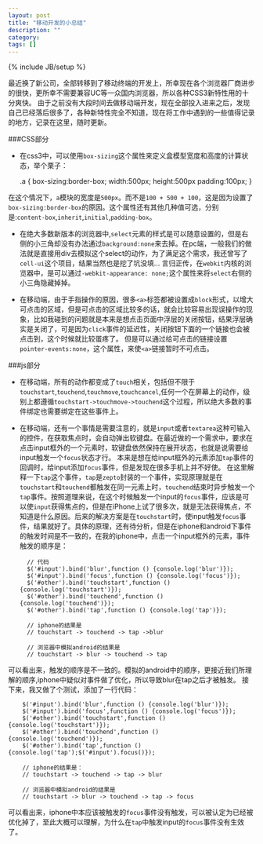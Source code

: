 ```yaml
---
layout: post
title: "移动开发的小总结"
description: ""
category: 
tags: []
---
```

{% include JB/setup %}

最近换了新公司，全部转移到了移动终端的开发上，所幸现在各个浏览器厂商进步的很快，更所幸不需要兼容UC等一众国内浏览器，所以各种CSS3新特性用的十分爽快。
由于之前没有大段时间去做移动端开发，现在全部投入进来之后，发现自己已经落后很多了，各种新特性完全不知道，现在将工作中遇到的一些值得记录的地方，记录在这里，随时更新。

###CSS部分

- 在css3中，可以使用`box-sizing`这个属性来定义盒模型宽度和高度的计算状态，举个栗子：
    
    .a {
        box-sizing:border-box;
        width:500px;
        height:500px
        padding:100px;
    }

在这个情况下，`a`模块的宽度是`500px`。而不是`100 + 500 + 100`，这是因为设置了`box-sizing:border-box`的原因。这个属性还有其他几种值可选，分别是:`content-box`,`inherit`,`initial`,`padding-box`。

- 在绝大多数新版本的浏览器中,`select`元素的样式是可以随意设置的，但是右侧的小三角却没有办法通过`background:none`来去掉。在pc端，一般我们的做法就是直接用div去模拟这个select的动作，为了满足这个需求，我还曾写了`cell-ui`这个项目，结果当然也是挖了坑没填...
言归正传，在`webkit`内核的浏览器中，是可以通过`-webkit-appearance: none;`这个属性来将`select`右侧的小三角隐藏掉掉。

- 在移动端，由于手指操作的原因，很多`<a>`标签都被设置成`block`形式，以增大可点击的区域，但是可点击的区域比较多的话，就会比较容易出现误操作的现象，比如我碰到的问题就是本来是想点击页面中浮层的关闭按钮，结果浮层确实是关闭了，可是因为`click`事件的延迟性，关闭按钮下面的一个链接也会被点击到，这个时候就比较蛋疼了。
但是可以通过给可点击的链接设置`pointer-events:none`，这个属性，来使`<a>`链接暂时不可点击。


###js部分

- 在移动端，所有的动作都变成了`touch`相关，包括但不限于`touchstart`,`touchend`,`touchmove`,`touchcancel`,任何一个在屏幕上的动作，级别上都遵循`touchstart->touchmove->touchend`这个过程，所以绝大多数的事件绑定也需要绑定在这些事件上。

- 在移动端，还有一个事情是需要注意的，就是`input`或者`textarea`这种可输入的控件，在获取焦点时，会自动弹出软键盘。在最近做的一个需求中，要求在点击input框外的一个元素时，软键盘依然保持在展开状态，也就是说需要给input触发一个`focus`状态才行。
本来是想在给input框外的元素添加`tap`事件的回调时，给input添加`focus`事件，但是发现在很多手机上并不好使。
在这里解释一下`tap`这个事件，`tap`是`zepto`封装的一个事件，实现原理就是在`touchstart`和`touchend`都触发在同一元素上时，`touchend`结束时异步触发一个`tap`事件。按照道理来说，在这个时候触发一个input的`focus`事件，应该是可以使`input`获得焦点的，但是在iPhone上试了很多次，就是无法获得焦点，不知道是什么原因。后来的解决方案是在`touchstart`时，使input触发`focus`事件，结果就好了。具体的原理，还有待分析，但是在iphone和android下事件的触发时间是不一致的，在我的iphone中，点击一个input框外的元素，事件触发的顺序是：

        // 代码
        $('#input').bind('blur',function () {console.log('blur')});
        $('#input').bind('focus',function () {console.log('focus')});
        $('#other').bind('touchstart',function () {console.log('touchstart')});
        $('#other').bind('touchend',function () {console.log('touchend')});
        $('#other').bind('tap',function () {console.log('tap')});

        // iphone的结果是
        // touchstart -> touchend -> tap ->blur

        // 浏览器中模拟android的结果是
        // touchstart -> blur -> touchend -> tap

可以看出来，触发的顺序是不一致的。模拟的android中的顺序，更接近我们所理解的顺序,iphone中疑似对事件做了优化，所以导致blur在tap之后才被触发。
接下来，我又做了个测试，添加了一行代码：
        
        $('#input').bind('blur',function () {console.log('blur')});
        $('#input').bind('focus',function () {console.log('focus')});
        $('#other').bind('touchstart',function () {console.log('touchstart')});
        $('#other').bind('touchend',function () {console.log('touchend')});
        $('#other').bind('tap',function () {console.log('tap');$('#input').focus()});

        // iphone的结果是：
        // touchstart -> touchend -> tap -> blur

        // 浏览器中模拟android的结果是
        // touchstart -> blur -> touchend -> tap -> focus

可以看出来，iphone中本应该被触发的`focus`事件没有触发，可以被认定为已经被优化掉了，至此大概可以理解，为什么在`tap`中触发input的`focus`事件没有生效了。
    

